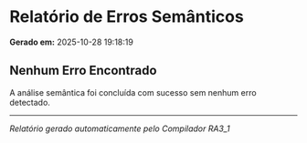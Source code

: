 # Relatório de Erros Semânticos

**Gerado em:** 2025-10-28 19:18:19

##  Nenhum Erro Encontrado

A análise semântica foi concluída com sucesso sem nenhum erro detectado.

---
*Relatório gerado automaticamente pelo Compilador RA3_1*